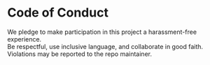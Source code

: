 # Code of Conduct

We pledge to make participation in this project a harassment-free experience.  
Be respectful, use inclusive language, and collaborate in good faith.  
Violations may be reported to the repo maintainer.

